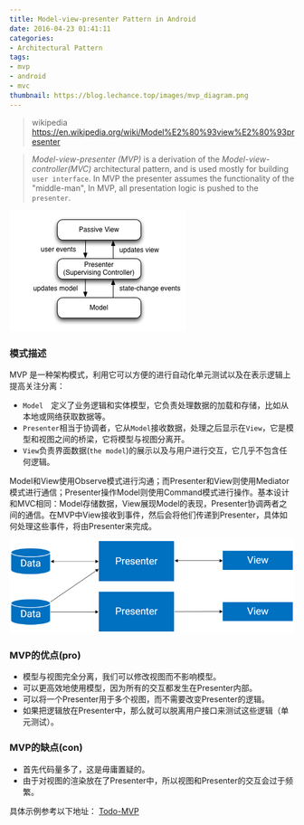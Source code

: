 ```yaml
---
title: Model-view-presenter Pattern in Android
date: 2016-04-23 01:41:11
categories:
- Architectural Pattern
tags:
- mvp
- android
- mvc
thumbnail: https://blog.lechance.top/images/mvp_diagram.png
---
```

> wikipedia https://en.wikipedia.org/wiki/Model%E2%80%93view%E2%80%93presenter

>*Model-view-presenter (MVP)* is a derivation of the *Model-view-controller(MVC)* architectural pattern, and is used mostly for building `user interface`.
In MVP the presenter assumes the functionality of the "middle-man", In MVP, all presentation logic is pushed to the `presenter`.


![mvp-diagram](/images/Model_View_Presenter_GUI_Design_Pattern.png)

### 模式描述
MVP 是一种架构模式，利用它可以方便的进行自动化单元测试以及在表示逻辑上提高关注分离：

- `Model`　定义了业务逻辑和实体模型，它负责处理数据的加载和存储，比如从本地或网络获取数据等。
- `Presenter`相当于协调者，它从`Model`接收数据，处理之后显示在`View`，它是模型和视图之间的桥梁，它将模型与视图分离开。
- `View`负责界面数据(`the model`)的展示以及与用户进行交互，它几乎不包含任何逻辑。

>
Model和View使用Observe模式进行沟通；而Presenter和View则使用Mediator模式进行通信；Presenter操作Model则使用Command模式进行操作。基本设计和MVC相同：Model存储数据，View展现Model的表现，Presenter协调两者之间的通信。在MVP中View接收到事件，然后会将他们传递到Presenter，具体如何处理这些事件，将由Presenter来完成。


![MVP Diagram](/images/mvp_diagram.png)

### MVP的优点(pro)
- 模型与视图完全分离，我们可以修改视图而不影响模型。
- 可以更高效地使用模型，因为所有的交互都发生在Presenter内部。
- 可以将一个Presenter用于多个视图，而不需要改变Presenter的逻辑。
- 如果把逻辑放在Presenter中，那么就可以脱离用户接口来测试这些逻辑（单元测试）。

### MVP的缺点(con)
- 首先代码量多了，这是毋庸置疑的。
- 由于对视图的渲染放在了Presenter中，所以视图和Presenter的交互会过于频繁。


具体示例参考以下地址：
[Todo-MVP](https://github.com/googlesamples/android-architecture)

